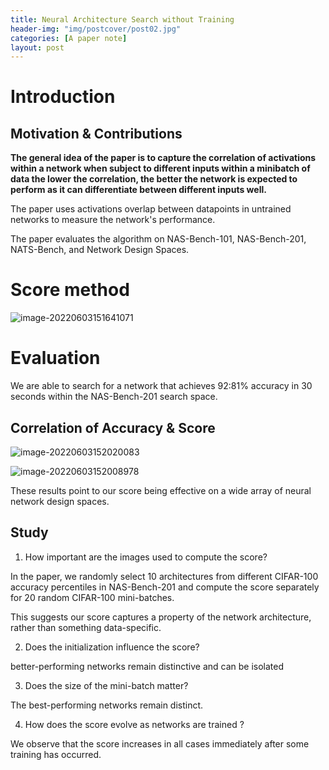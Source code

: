 ```yaml
---
title: Neural Architecture Search without Training
header-img: "img/postcover/post02.jpg"
categories: [A paper note]
layout: post
---
```


# Introduction

## Motivation & Contributions

**The general idea of the paper is to capture the correlation of activations within a network when subject to different inputs within a minibatch of data the lower the correlation, the better the network is expected to perform as it can differentiate between different inputs well.**

The paper uses activations overlap between datapoints in untrained networks to measure the network's performance. 

The paper evaluates the algorithm on NAS-Bench-101, NAS-Bench-201, NATS-Bench, and Network Design Spaces.

# Score method

![image-20220603151641071](https://github.com/NLGithubWP/tech-notebook/raw/master/img/a_img_store/image-20220603151641071.png)

# Evaluation

We are able to search for a network that achieves 92:81% accuracy in 30 seconds within the NAS-Bench-201 search space.



## Correlation of Accuracy & Score

![image-20220603152020083](https://github.com/NLGithubWP/tech-notebook/raw/master/img/a_img_store/image-20220603152020083.png)

![image-20220603152008978](https://github.com/NLGithubWP/tech-notebook/raw/master/img/a_img_store/image-20220603152008978.png)

These results point to our score being effective on a wide array of neural network design spaces.

## Study

1. How important are the images used to compute the score?

In the paper, we randomly select 10 architectures from different CIFAR-100 accuracy percentiles in NAS-Bench-201 and compute the score separately for 20 random CIFAR-100 mini-batches.

This suggests our score captures a property of the network architecture, rather than something data-specific.

2. Does the initialization influence the score?

better-performing networks remain distinctive and can be isolated

3. Does the size of the mini-batch matter?

The best-performing networks remain distinct.

4. How does the score evolve as networks are trained ?

We observe that the score increases in all cases immediately after some training has occurred.

